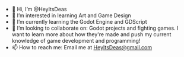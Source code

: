 - 👋 Hi, I’m @HeyItsDeas
- 👀 I’m interested in learning Art and Game Design
- 🌱 I’m currently learning the Godot Engine and GDScript
- 💞️ I’m looking to collaborate on: Godot projects and fighting games. I want to learn more about how they're made and push my current knowledge of game development and programming!
- 📫 How to reach me: Email me at HeyItsDeas@gmail.com

<!---
HeyItsDeas/HeyItsDeas is a ✨ special ✨ repository because its `README.md` (this file) appears on your GitHub profile.
You can click the Preview link to take a look at your changes.
--->

